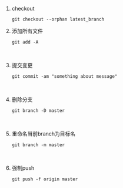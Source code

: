 1. checkout

   ```shell
   git checkout --orphan latest_branch
   ```

2. 添加所有文件

   ```shell
   git add -A
   ```
   ​

3. 提交变更

   ```shell
   git commit -am "something about message"
   ```
   ​

4. 删除分支

   ```shell
   git branch -D master
   ```
   ​

5. 重命名当前branch为目标名

   ```shell
   git branch -m master
   ```

   ​
6. 强制push

   ```shell
   git push -f origin master
   ```
   ​